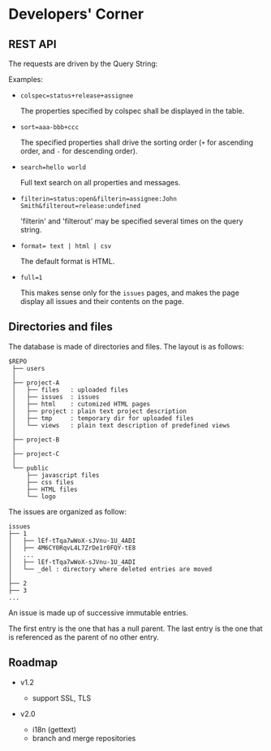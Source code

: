# Developers' Corner


## REST API
The requests are driven by the Query String:

Examples:

- `colspec=status+release+assignee`

    The properties specified by colspec shall be displayed in the table.

- `sort=aaa-bbb+ccc`

    The specified properties shall drive the sorting order (`+` for ascending order, and `-` for descending order).

- `search=hello world`

    Full text search on all properties and messages.

- `filterin=status:open&filterin=assignee:John Smith&filterout=release:undefined`

    'filterin' and 'filterout' may be specified several times on the query string.

- `format= text | html | csv`

    The default format is HTML.

- `full=1`

    This makes sense only for the `issues` pages, and makes the page display all issues and their contents on the page.


## Directories and files

The database is made of directories and files.
The layout is as follows:

    $REPO
     ├── users
     │
     ├── project-A
     │   ├── files   : uploaded files
     │   ├── issues  : issues
     │   ├── html    : cutomized HTML pages
     │   ├── project : plain text project description
     │   ├── tmp     : temporary dir for uploaded files
     │   └── views   : plain text description of predefined views
     │
     ├── project-B
     │
     ├── project-C
     │
     └── public
         ├── javascript files
         ├── css files
         ├── HTML files
         └── logo
 


The issues are organized as follow:

    issues
    ├── 1
    │   ├── lEf-tTqa7wWoX-sJVnu-1U_4ADI
    │   ├── 4M6CY0RqvL4L7ZrDe1r0FQY-tE8
    │   ...
    │   ├── lEf-tTqa7wWoX-sJVnu-1U_4ADI
    │   └── _del : directory where deleted entries are moved
    │
    ├── 2
    ├── 3
    ...


An issue is made up of successive immutable entries.

The first entry is the one that has a null parent. The last entry is the one that is referenced as the parent of no other entry.



## Roadmap

- v1.2
    - support SSL, TLS

- v2.0
    - i18n (gettext)
    - branch and merge repositories


